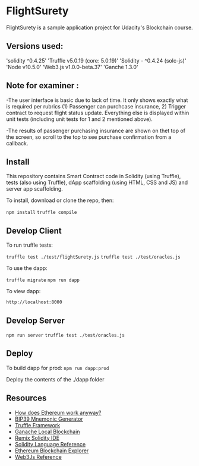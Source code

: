 # FlightSurety

FlightSurety is a sample application project for Udacity's Blockchain course.

## Versions used:

'solidity ^0.4.25'
'Truffle v5.0.19 (core: 5.0.19)'
'Solidity - ^0.4.24 (solc-js)'
'Node v10.5.0'
'Web3.js v1.0.0-beta.37'
'Ganche 1.3.0'

## Note for examiner : 
-The user interface is basic due to lack of time.  It only shows exactly what is required per rubrics (1) Passenger can purchcase insurance, 2) Trigger contract to request flight status update.  Everything else is displayed within unit tests (including unit tests for 1 and 2 mentioned above).

-The results of passenger purchasing insurance are shown on thet top of the screen, so scroll to the top to see purchase confirmation from a callback.

## Install

This repository contains Smart Contract code in Solidity (using Truffle), tests (also using Truffle), dApp scaffolding (using HTML, CSS and JS) and server app scaffolding.

To install, download or clone the repo, then:

`npm install`
`truffle compile`

## Develop Client

To run truffle tests:

`truffle test ./test/flightSurety.js`
`truffle test ./test/oracles.js`

To use the dapp:

`truffle migrate`
`npm run dapp`

To view dapp:

`http://localhost:8000`

## Develop Server

`npm run server`
`truffle test ./test/oracles.js`

## Deploy

To build dapp for prod:
`npm run dapp:prod`

Deploy the contents of the ./dapp folder


## Resources

* [How does Ethereum work anyway?](https://medium.com/@preethikasireddy/how-does-ethereum-work-anyway-22d1df506369)
* [BIP39 Mnemonic Generator](https://iancoleman.io/bip39/)
* [Truffle Framework](http://truffleframework.com/)
* [Ganache Local Blockchain](http://truffleframework.com/ganache/)
* [Remix Solidity IDE](https://remix.ethereum.org/)
* [Solidity Language Reference](http://solidity.readthedocs.io/en/v0.4.24/)
* [Ethereum Blockchain Explorer](https://etherscan.io/)
* [Web3Js Reference](https://github.com/ethereum/wiki/wiki/JavaScript-API)
